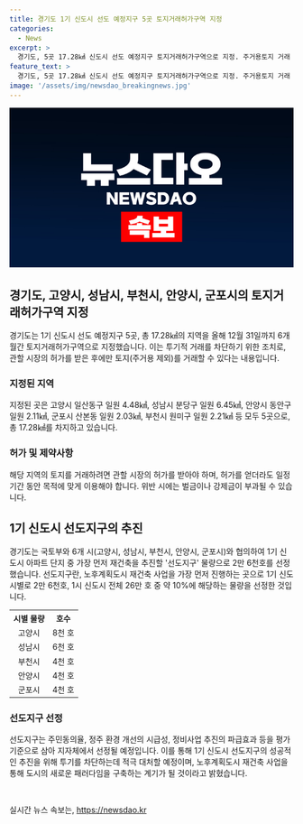 ```yaml
---
title: 경기도 1기 신도시 선도 예정지구 5곳 토지거래허가구역 지정
categories:
  - News
excerpt: >
  경기도, 5곳 17.28㎢ 신도시 선도 예정지구 토지거래허가구역으로 지정. 주거용토지 거래 시 시장허가 필요, 위반 시 형사처벌. 1기 신도시 아파트 2만 6천호 재건축 추진, 평촌·중동·산본 등 10% 공개.  「노후계획도시 정비 및 지원에 관한 특별법」에 따라 선도지구 선정, 지자체 평가 기준에 따라 선정. 도시주택실장은 상가 쪼개기 등 투기 방지에 적극 대처하겠다고 밝혔다.
feature_text: >
  경기도, 5곳 17.28㎢ 신도시 선도 예정지구 토지거래허가구역으로 지정. 주거용토지 거래 시 시장허가 필요, 위반 시 형사처벌. 1기 신도시 아파트 2만 6천호 재건축 추진, 평촌·중동·산본 등 10% 공개.  「노후계획도시 정비 및 지원에 관한 특별법」에 따라 선도지구 선정, 지자체 평가 기준에 따라 선정. 도시주택실장은 상가 쪼개기 등 투기 방지에 적극 대처하겠다고 밝혔다.
image: '/assets/img/newsdao_breakingnews.jpg'
---
```


<p><img src="/assets/img/newsdao_breakingnews.jpg" alt="cryptoinkorea 속보" /></p>

<h2 data-ke-size="size26">경기도, 고양시, 성남시, 부천시, 안양시, 군포시의 토지거래허가구역 지정</h2>

<p data-ke-size="size16">경기도는 1기 신도시 선도 예정지구 5곳, 총 17.28㎢의 지역을 올해 12월 31일까지 6개월간 토지거래허가구역으로 지정했습니다. 이는 투기적 거래를 차단하기 위한 조치로, 관할 시장의 허가를 받은 후에만 토지(주거용 제외)를 거래할 수 있다는 내용입니다.</p>

<h3>지정된 지역</h3>

<p data-ke-size="size16">지정된 곳은 고양시 일산동구 일원 4.48㎢, 성남시 분당구 일원 6.45㎢, 안양시 동안구 일원 2.11㎢, 군포시 산본동 일원 2.03㎢, 부천시 원미구 일원 2.21㎢ 등 모두 5곳으로, 총 17.28㎢를 차지하고 있습니다.</p>

<h3>허가 및 제약사항</h3>

<p data-ke-size="size16">해당 지역의 토지를 거래하려면 관할 시장의 허가를 받아야 하며, 허가를 얻더라도 일정 기간 동안 목적에 맞게 이용해야 합니다. 위반 시에는 벌금이나 강제금이 부과될 수 있습니다.</p>

<h2 data-ke-size="size26">1기 신도시 선도지구의 추진</h2>

<p data-ke-size="size16">경기도는 국토부와 6개 시(고양시, 성남시, 부천시, 안양시, 군포시)와 협의하여 1기 신도시 아파트 단지 중 가장 먼저 재건축을 추진할 '선도지구' 물량으로 2만 6천호를 선정했습니다. 선도지구란, 노후계획도시 재건축 사업을 가장 먼저 진행하는 곳으로 1기 신도시별로 2만 6천호, 1시 신도시 전체 26만 호 중 약 10%에 해당하는 물량을 선정한 것입니다.</p>

<table>
    <tr>
        <th>시별 물량</th>
        <th>호수</th>
    </tr>
    <tr>
        <td style="text-align: center;">고양시</td>
        <td style="text-align: center;">8천 호</td>
    </tr>
    <tr>
        <td style="text-align: center;">성남시</td>
        <td style="text-align: center;">6천 호</td>
    </tr>
    <tr>
        <td style="text-align: center;">부천시</td>
        <td style="text-align: center;">4천 호</td>
    </tr>
    <tr>
        <td style="text-align: center;">안양시</td>
        <td style="text-align: center;">4천 호</td>
    </tr>
    <tr>
        <td style="text-align: center;">군포시</td>
        <td style="text-align: center;">4천 호</td>
    </tr>
</table>

<h3>선도지구 선정</h3>

<p data-ke-size="size16">선도지구는 주민동의율, 정주 환경 개선의 시급성, 정비사업 추진의 파급효과 등을 평가 기준으로 삼아 지자체에서 선정될 예정입니다. 이를 통해 1기 신도시 선도지구의 성공적인 추진을 위해 투기를 차단하는데 적극 대처할 예정이며, 노후계획도시 재건축 사업을 통해 도시의 새로운 패러다임을 구축하는 계기가 될 것이라고 밝혔습니다.</p>

<p data-ke-size="size16">&nbsp;</p>
실시간 뉴스 속보는, <a href="https://newsdao.kr" rel="dofollow">https://newsdao.kr</a>


